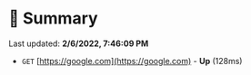 # 📖 Summary
Last updated: **2/6/2022, 7:46:09 PM**

- `GET` [https://google.com](https://google.com) - **Up** (128ms)
